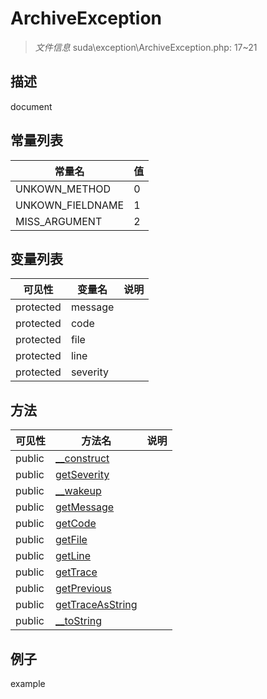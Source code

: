 #  ArchiveException 

> *文件信息* suda\exception\ArchiveException.php: 17~21

## 描述

document
## 常量列表
| 常量名  |  值|
|--------|----|
|UNKOWN_METHOD | 0 | 
|UNKOWN_FIELDNAME | 1 | 
|MISS_ARGUMENT | 2 | 


## 变量列表
| 可见性 |  变量名   | 说明 |
|--------|----|------|
| protected    | message | | 
| protected    | code | | 
| protected    | file | | 
| protected    | line | | 
| protected    | severity | | 

## 方法

| 可见性 | 方法名 | 说明 |
|--------|-------|------|
|  public  |[__construct](ArchiveException/__construct.md) |  |
|  public  |[getSeverity](ArchiveException/getSeverity.md) |  |
|  public  |[__wakeup](ArchiveException/__wakeup.md) |  |
|  public  |[getMessage](ArchiveException/getMessage.md) |  |
|  public  |[getCode](ArchiveException/getCode.md) |  |
|  public  |[getFile](ArchiveException/getFile.md) |  |
|  public  |[getLine](ArchiveException/getLine.md) |  |
|  public  |[getTrace](ArchiveException/getTrace.md) |  |
|  public  |[getPrevious](ArchiveException/getPrevious.md) |  |
|  public  |[getTraceAsString](ArchiveException/getTraceAsString.md) |  |
|  public  |[__toString](ArchiveException/__toString.md) |  |
 

## 例子

example